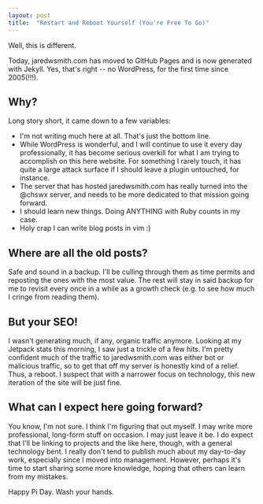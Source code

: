```yaml
---
layout: post
title:  "Restart and Reboot Yourself (You're Free To Go)"
---
```


Well, this is different.

Today, jaredwsmith.com has moved to GitHub Pages and is now generated with Jekyll. Yes, that's right -- no WordPress, for the first time since 2005(!!!).

## Why?

Long story short, it came down to a few variables:

- I'm not writing much here at all. That's just the bottom line.
- While WordPress is wonderful, and I will continue to use it every day professionally, it has become serious overkill for what I am trying to accomplish on this here website. For something I rarely touch, it has quite a large attack surface if I should leave a plugin untouched, for instance.
- The server that has hosted jaredwsmith.com has really turned into the @chswx server, and needs to be more dedicated to that mission going forward.
- I should learn new things. Doing ANYTHING with Ruby counts in my case.
- Holy crap I can write blog posts in vim :)

## Where are all the old posts?

Safe and sound in a backup. I'll be culling through them as time permits and reposting the ones with the most value. The rest will stay in said backup for me to revisit every once in a while as a growth check (e.g. to see how much I cringe from reading them).

## But your SEO!

I wasn't generating much, if any, organic traffic anymore. Looking at my Jetpack stats this morning, I saw just a trickle of a few hits. I'm pretty confident much of the traffic to jaredwsmith.com was either bot or malicious traffic, so to get that off my server is honestly kind of a relief. Thus, a reboot. I suspect that with a narrower focus on technology, this new iteration of the site will be just fine.

## What can I expect here going forward?

You know, I'm not sure. I think I'm figuring that out myself. I may write more professional, long-form stuff on occasion. I may just leave it be. I do expect that I'll be linking to projects and the like here, though, with a general technology bent. I really don't tend to publish much about my day-to-day work, especially since I moved into management. However, perhaps it's time to start sharing some more knowledge, hoping that others can learn from my mistakes.

Happy Pi Day. Wash your hands.
